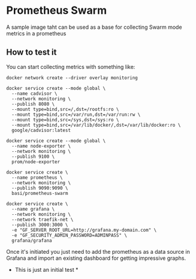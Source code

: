 # Prometheus Swarm

A sample image taht can be used as a base for collecting Swarm mode metrics in a prometheus

## How to test it

You can start collecting metrics with something like:

```
docker network create --driver overlay monitoring

docker service create --mode global \
  --name cadvisor \
  --network monitoring \
  --publish 8080 \
  --mount type=bind,src=/,dst=/rootfs:ro \
  --mount type=bind,src=/var/run,dst=/var/run:rw \
  --mount type=bind,src=/sys,dst=/sys:ro \
  --mount type=bind,src=/var/lib/docker/,dst=/var/lib/docker:ro \
  google/cadvisor:latest

docker service create --mode global \
  --name node-exporter \
  --network monitoring \
  --publish 9100 \
  prom/node-exporter

docker service create \
  --name prometheus \
  --network monitoring \
  --publish 9090:9090 \
  basi/prometheus-swarm

docker service create \
  --name grafana \
  --network monitoring \
  --network traefik-net \
  --publish 3000:3000 \
  -e "GF_SERVER_ROOT_URL=http://grafana.my-domain.com" \
  -e "GF_SECURITY_ADMIN_PASSWORD=ADMINPASS" \
  grafana/grafana

```

Once it's initiated you just need to add the prometheus as a data source in Grafana and import an existing dashboard for getting impressive graphs.

* This is just an initial test *
